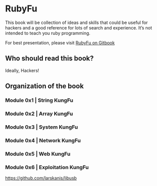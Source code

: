 # RubyFu


This book will be collection of ideas and skills that could be useful for hackers and a good reference for lots of search and experience. It’s not intended to teach you ruby programming.

For best presentation, please visit [RubyFu on Gitbook](http://kingsabri.gitbooks.io/rubyfu/content/)

## Who should read this book?
Ideally, Hackers!

## Organization of the book
### Module 0x1 | String KungFu
### Module 0x2 | Array KungFu
### Module 0x3 | System KungFu
### Module 0x4 | Network KungFu
### Module 0x5 | Web KungFu
### Module 0x6 | Exploitation KungFu



https://github.com/larskanis/libusb




